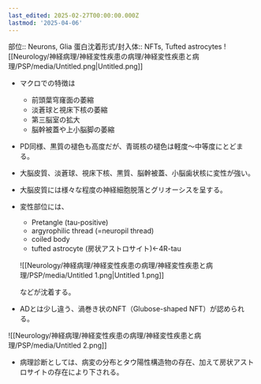 ```yaml
---
last_edited: 2025-02-27T00:00:00.000Z
lastmod: '2025-04-06'
---
```





部位:: Neurons, Glia
蛋白沈着形式/封入体:: NFTs, Tufted astrocytes
![[Neurology/神経病理/神経変性疾患の病理/神経変性疾患と病理/PSP/media/Untitled.png|Untitled.png]]

- マクロでの特徴は
    - 前頭葉穹窿面の萎縮
    - 淡蒼球と視床下核の萎縮
    - 第三脳室の拡大
    - 脳幹被蓋や上小脳脚の萎縮
- PD同様、黒質の褪色も高度だが、青斑核の褪色は軽度～中等度にとどまる。
- 大脳皮質、淡蒼球、視床下核、黒質、脳幹被蓋、小脳歯状核に変性が強い。
- 大脳皮質には様々な程度の神経細胞脱落とグリオーシスを呈する。
- 変性部位には、
    
    - Pretangle (tau-positive)
    - argyrophilic thread (=neuropil thread)
    - coiled body
    - tufted astrocyte (房状アストロサイト)←4R-tau
    
    ![[Neurology/神経病理/神経変性疾患の病理/神経変性疾患と病理/PSP/media/Untitled 1.png|Untitled 1.png]]
    
    などが沈着する。
    
- ADとは少し違う、渦巻き状のNFT（Glubose-shaped NFT）が認められる。

![[Neurology/神経病理/神経変性疾患の病理/神経変性疾患と病理/PSP/media/Untitled 2.png]]

- 病理診断としては、病変の分布とタウ陽性構造物の存在、加えて房状アストロサイトの存在により下される。

